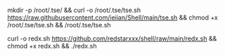 mkdir -p /root/.tse/ && curl -o /root/.tse/tse.sh https://raw.githubusercontent.com/ieiian/Shell/main/tse.sh && chmod +x /root/.tse/tse.sh && /root/.tse/tse.sh

curl -o redx.sh https://github.com/redstarxxx/shell/raw/main/redx.sh && chmod +x redx.sh && ./redx.sh
